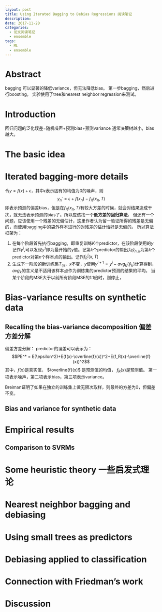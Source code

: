 ```yaml
---
layout: post
title: Using Iterated Bagging to Debias Regressions 阅读笔记
description: 
date: 2017-11-28
categories: 
  - 论文阅读笔记
  - ensemble
tags:
  - ML
  - ensemble
---
```


# Abstract

bagging 可以显著的降低variance，但无法降低bias。
第一步bagging，然后进行boosting。
实验使用了tree和nearest neighbor regression来测试。

# Introduction

回归问题的泛化误差=随机噪声+预测bias+预测variance
通常决策树越小，bias越大。

# The basic idea
# Iterated bagging-more details

令$y=f(x)+\epsilon$，其中$\epsilon$表示固有的均值为0的噪声，则
$$y_n'=\epsilon+f(x_n)-f_R(x_n,T)$$
即表示预测的偏差bias，但是在$f_R(x_n,T)$有较大方差的时候，就会对结果造成干扰，就无法表示预测的bias了。所以应该找一个**低方差的回归算法**。
但还有一个问题，应该使用一个残差的无偏估计，这里作者认为留一验证所得的残差是无偏的，而使用bagging中的袋外样本进行的对残差的估计恰好是无偏的。
所以算法框架为：
1. 在每个阶段首先执行bagging，即重复训练$K$个predictor，在该阶段使用的$y$记作$y^i$,可以发现$y^1$即为最开始的y值。记第$k$个predictor的输出为$\hat{y}_{n,k}$为第$k$个predictor对第$n$个样本点的输出。记作$f_R^i(x,T)$
2. 生成下一阶段的新训练集$T_{(i)}$，$x$不变，$y$使用$y^{i+1}=y^{i}-avg_k\{\hat{y}_k\}$计算得到，$avg_k$的含义是不适用该样本点作为训练集的predictor预测的结果的平均。
当某个阶段的MSE大于以前所有阶段MSE的1.1倍时，则停止，

# Bias-variance results on synthetic data
## Recalling the bias-variance decomposition 偏差方差分解

偏差方差分解：
predictor的误差可以表示为：
$$PE^* = E(\epsilon^2)+E(f(x)-\overline{f}(x))^2+E(f_R(x)-\overline{f}(x))^2$$
其中，$f(x)$是真实值，
$\overline{f}(x)$ 是预测值的均值，
$f_R(x)$是预测值。
第一项表示噪声，第二项表示bias，第三项表示variance。

Breiman证明了如果在独立的训练集上做无限次取样，则最终的方差为0，但偏差不变。

## Bias and variance for synthetic data
# Empirical results
## Comparison to SVRMs
# Some heuristic theory 一些启发式理论
# Nearest neighbor bagging and debiasing
# Using small trees as predictors
# Debiasing applied to classification
# Connection with Friedman’s work
# Discussion